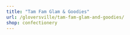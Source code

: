 ```yaml
---
title: "Tam Fam Glam & Goodies"
url: /gloversville/tam-fam-glam-and-goodies/
shop: confectionery
---
```

